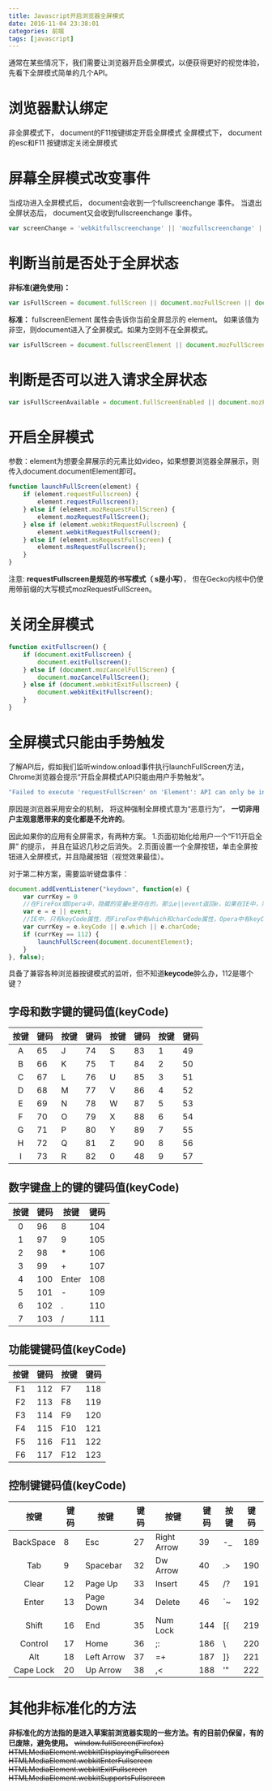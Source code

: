 ```yaml
---
title: Javascript开启浏览器全屏模式
date: 2016-11-04 23:38:01
categories: 前端
tags: [javascript]
---
```

通常在某些情况下，我们需要让浏览器开启全屏模式，以便获得更好的视觉体验，先看下全屏模式简单的几个API。

# 浏览器默认绑定
非全屏模式下， document的F11按键绑定开启全屏模式
全屏模式下， document的esc和F11 按键绑定关闭全屏模式

# 屏幕全屏模式改变事件
当成功进入全屏模式后， document会收到一个fullscreenchange 事件。 当退出全屏状态后， document又会收到fullscreenchange 事件。
```javascript
var screenChange = 'webkitfullscreenchange' || 'mozfullscreenchange' || 'fullscreenchange'
```

# 判断当前是否处于全屏状态
**非标准(避免使用)：**
```javascript
var isFullScreen = document.fullScreen || document.mozFullScreen || document.webkitIsFullScreen;
```
**标准：**
fullscreenElement 属性会告诉你当前全屏显示的 element。 如果该值为非空，则document进入了全屏模式。如果为空则不在全屏模式。
```javascript
var isFullScreen = document.fullscreenElement || document.mozFullScreenElement ||document.webkitFullscreenElement
```

# 判断是否可以进入请求全屏状态
```javascript
var isFullScreenAvailable = document.fullScreenEnabled || document.mozFullScreenEnabled || document.webkitFullscreenEnabled;
```

# 开启全屏模式
参数：element为想要全屏展示的元素比如video，如果想要浏览器全屏展示，则传入document.documentElement即可。
```javascript
function launchFullScreen(element) {
    if (element.requestFullscreen) {
        element.requestFullscreen();
    } else if (element.mozRequestFullScreen) {
        element.mozRequestFullScreen();
    } else if (element.webkitRequestFullscreen) {
        element.webkitRequestFullscreen();
    } else if (element.msRequestFullscreen) {
        element.msRequestFullscreen();
    }
}
```
注意: **requestFullscreen是规范的书写模式（ s是小写）**， 但在Gecko内核中仍使用带前缀的大写模式mozRequestFullScreen。

# 关闭全屏模式
```javascript
function exitFullscreen() {
    if (document.exitFullscreen) {
        document.exitFullscreen();
    } else if (document.mozCancelFullScreen) {
        document.mozCancelFullScreen();
    } else if (document.webkitExitFullscreen) {
        document.webkitExitFullscreen();
    }
}
```

# 全屏模式只能由手势触发
了解API后，假如我们监听window.onload事件执行launchFullScreen方法，Chrome浏览器会提示“开启全屏模式API只能由用户手势触发”。 
```javascript
"Failed to execute 'requestFullScreen' on 'Element': API can only be initiated by a user gesture."
```
原因是浏览器采用安全的机制， 将这种强制全屏模式意为“恶意行为”， **一切非用户主观意愿带来的变化都是不允许的**。

因此如果你的应用有全屏需求，有两种方案。
1.页面初始化给用户一个“F11开启全屏” 的提示， 并且在延迟几秒之后消失。
2.页面设置一个全屏按钮，单击全屏按钮进入全屏模式，并且隐藏按钮（视觉效果最佳）。

对于第二种方案，需要监听键盘事件：
```javascript
document.addEventListener("keydown", function(e) {
    var currKey = 0
    //在FireFox或Opera中，隐藏的变量e是存在的，那么e||event返回e，如果在IE中，隐藏变量e是不存在，则返回event。
    var e = e || event;  
    //IE中，只有keyCode属性，而FireFox中有which和charCode属性，Opera中有keyCode和which属性
    var currKey = e.keyCode || e.which || e.charCode;
    if (currKey == 112) {
        launchFullScreen(document.documentElement);
    }
}, false);
```
具备了兼容各种浏览器按键模式的监听，但不知道**keycode**肿么办，112是哪个键？
## 字母和数字键的键码值(keyCode)
| 按键 | 键码 | 按键 | 键码 | 按键 | 键码 | 按键 | 键码 |
|:----:|------|------|------|------|------|------|------|
| A    | 65   | J    | 74   | S    | 83   | 1    | 49   |
| B    | 66   | K    | 75   | T    | 84   | 2    | 50   |
| C    | 67   | L    | 76   | U    | 85   | 3    | 51   |
| D    | 68   | M    | 77   | V    | 86   | 4    | 52   |
| E    | 69   | N    | 78   | W    | 87   | 5    | 53   |
| F    | 70   | O    | 79   | X    | 88   | 6    | 54   |
| G    | 71   | P    | 80   | Y    | 89   | 7    | 55   |
| H    | 72   | Q    | 81   | Z    | 90   | 8    | 56   |
| I    | 73   | R    | 82   | 0    | 48   | 9    | 57   |

## 数字键盘上的键的键码值(keyCode)
| 按键 | 键码 | 按键  | 键码 |
|:----:|------|-------|------|
| 0    | 96   | 8     | 104  |
| 1    | 97   | 9     | 105  |
| 2    | 98   | *     | 106  |
| 3    | 99   | +     | 107  |
| 4    | 100  | Enter | 108  |
| 5    | 101  | -     | 109  |
| 6    | 102  | .     | 110  |
| 7    | 103  | /     | 111  |

## 功能键键码值(keyCode)
| 按键 | 键码 | 按键 | 键码 |
|:----:|------|------|------|
| F1   | 112  | F7   | 118  |
| F2   | 113  | F8   | 119  |
| F3   | 114  | F9   | 120  |
| F4   | 115  | F10  | 121  |
| F5   | 116  | F11  | 122  |
| F6   | 117  | F12  | 123  |

## 控制键键码值(keyCode)
|    按键   | 键码 | 按键       | 键码 | 按键        | 键码 | 按键 | 键码 |
|:---------:|------|------------|------|-------------|------|------|------|
| BackSpace | 8    | Esc        | 27   | Right Arrow | 39   | -_   | 189  |
| Tab       | 9    | Spacebar   | 32   | Dw Arrow    | 40   | .>   | 190  |
| Clear     | 12   | Page Up    | 33   | Insert      | 45   | /?   | 191  |
| Enter     | 13   | Page Down  | 34   | Delete      | 46   | `~   | 192  |
| Shift     | 16   | End        | 35   | Num Lock    | 144  | [{   | 219  |
| Control   | 17   | Home       | 36   | ;:          | 186  | \    | 220  |
| Alt       | 18   | Left Arrow | 37   | =+          | 187  | ]}   | 221  |
| Cape Lock | 20   | Up Arrow   | 38   | ,<          | 188  | '"   | 222  |

# 其他非标准化的方法
**非标准化的方法指的是进入草案前浏览器实现的一些方法。有的目前仍保留，有的已废除，避免使用。**
~~window.fullScreen(Firefox)~~
~~HTMLMediaElement.webkitDisplayingFullscreen~~
~~HTMLMediaElement.webkitEnterFullscreen~~
~~HTMLMediaElement.webkitExitFullscreen~~
~~HTMLMediaElement.webkitSupportsFullscreen~~